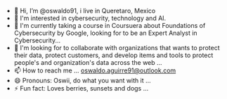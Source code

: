- 👋 Hi, I’m @oswaldo91, i live in Queretaro, Mexico
- 👀 I'm interested in cybersecurity, technology and AI. 
- 🌱 I'm currently taking a course in Coursuera about Foundations of Cybersecurity by Google, looking for to be an Expert Analyst in Cybersecurity...
- 💞️ I'm looking for to collaborate with organizations that wants to protect their data, protect customers, and develop items and tools to protect people's and organization's data across the web ...
- 📫 How to reach me ... oswaldo.aguirre91@outlook.com
- 😄 Pronouns: Oswii, do what you want with it ...
- ⚡ Fun fact: Loves berries, sunsets and dogs ...

<!---
oswaldo91/oswaldo91 is a ✨ special ✨ repository because its `README.md` (this file) appears on your GitHub profile.
You can click the Preview link to take a look at your changes.
--->
